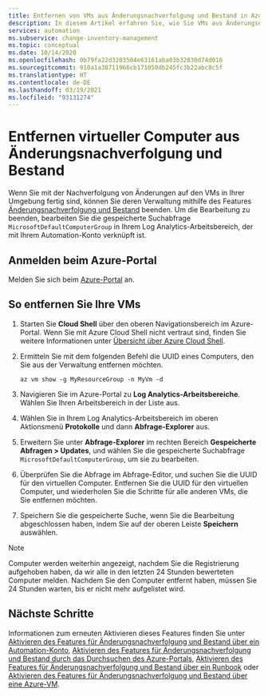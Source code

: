 ```yaml
---
title: Entfernen von VMs aus Änderungsnachverfolgung und Bestand in Azure Automation
description: In diesem Artikel erfahren Sie, wie Sie VMs aus Änderungsnachverfolgung und Bestand entfernen.
services: automation
ms.subservice: change-inventory-management
ms.topic: conceptual
ms.date: 10/14/2020
ms.openlocfilehash: 0b79fa22d3203504e63161aba03b32830d74d016
ms.sourcegitcommit: 910a1a38711966cb171050db245fc3b22abc8c5f
ms.translationtype: HT
ms.contentlocale: de-DE
ms.lasthandoff: 03/19/2021
ms.locfileid: "93131274"
---
```

# <a name="remove-vms-from-change-tracking-and-inventory"></a>Entfernen virtueller Computer aus Änderungsnachverfolgung und Bestand

Wenn Sie mit der Nachverfolgung von Änderungen auf den VMs in Ihrer Umgebung fertig sind, können Sie deren Verwaltung mithilfe des Features [Änderungsnachverfolgung und Bestand](overview.md) beenden. Um die Bearbeitung zu beenden, bearbeiten Sie die gespeicherte Suchabfrage `MicrosoftDefaultComputerGroup` in Ihrem Log Analytics-Arbeitsbereich, der mit Ihrem Automation-Konto verknüpft ist.

## <a name="sign-into-the-azure-portal"></a>Anmelden beim Azure-Portal

Melden Sie sich beim [Azure-Portal](https://portal.azure.com) an.

## <a name="to-remove-your-vms"></a>So entfernen Sie Ihre VMs

1. Starten Sie **Cloud Shell** über den oberen Navigationsbereich im Azure-Portal. Wenn Sie mit Azure Cloud Shell nicht vertraut sind, finden Sie weitere Informationen unter [Übersicht über Azure Cloud Shell](../../cloud-shell/overview.md).

2. Ermitteln Sie mit dem folgenden Befehl die UUID eines Computers, den Sie aus der Verwaltung entfernen möchten.

    ```azurecli
    az vm show -g MyResourceGroup -n MyVm -d
    ```

3. Navigieren Sie im Azure-Portal zu **Log Analytics-Arbeitsbereiche**. Wählen Sie Ihren Arbeitsbereich in der Liste aus.

4. Wählen Sie in Ihrem Log Analytics-Arbeitsbereich im oberen Aktionsmenü **Protokolle** und dann **Abfrage-Explorer** aus.

5. Erweitern Sie unter **Abfrage-Explorer** im rechten Bereich **Gespeicherte Abfragen > Updates**, und wählen Sie die gespeicherte Suchabfrage `MicrosoftDefaultComputerGroup`, um sie zu bearbeiten.

6. Überprüfen Sie die Abfrage im Abfrage-Editor, und suchen Sie die UUID für den virtuellen Computer. Entfernen Sie die UUID für den virtuellen Computer, und wiederholen Sie die Schritte für alle anderen VMs, die Sie entfernen möchten.

7. Speichern Sie die gespeicherte Suche, wenn Sie die Bearbeitung abgeschlossen haben, indem Sie auf der oberen Leiste **Speichern** auswählen.

>[!NOTE]
>Computer werden weiterhin angezeigt, nachdem Sie die Registrierung aufgehoben haben, da wir alle in den letzten 24 Stunden bewerteten Computer melden. Nachdem Sie den Computer entfernt haben, müssen Sie 24 Stunden warten, bis er nicht mehr aufgelistet wird.

## <a name="next-steps"></a>Nächste Schritte

Informationen zum erneuten Aktivieren dieses Features finden Sie unter [Aktivieren des Features für Änderungsnachverfolgung und Bestand über ein Automation-Konto](enable-from-automation-account.md), [Aktivieren des Features für Änderungsnachverfolgung und Bestand durch das Durchsuchen des Azure-Portals](enable-from-portal.md), [Aktivieren des Features für Änderungsnachverfolgung und Bestand über ein Runbook](enable-from-runbook.md) oder [Aktivieren des Features für Änderungsnachverfolgung und Bestand über eine Azure-VM](enable-from-vm.md).
